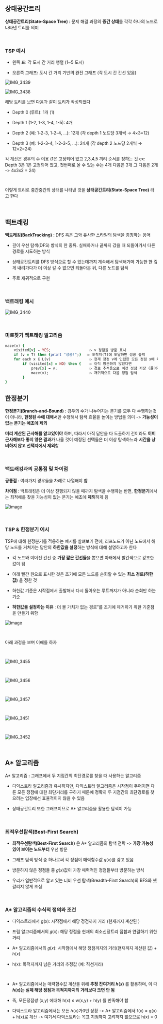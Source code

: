 ## 상태공간트리 

**상태공간트리(State-Space Tree)** : 문제 해결 과정의 **중간 상태**를 각각 하나의 노드로 나타낸 트리를 의미

<br/>

### TSP 예시 

- 왼쪽 표: 각 도시 간 거리 행렬 (1~5 도시)

- 오른쪽 그래프: 도시 간 거리 기반의 완전 그래프 (각 도시 간 간선 있음)

![IMG_3439](https://github.com/user-attachments/assets/7333661c-fd57-4b0b-b8e4-dcd01f055e05)

![IMG_3438](https://github.com/user-attachments/assets/4a02e185-b536-46d2-aec1-ea984bbc002b)

해당 트리를 보면 다음과 같이 트리가 작성되었다 

- Depth 0 (루트): 1개 (1)

- Depth 1 (1-2, 1-3, 1-4, 1-5): 4개

- Depth 2 (예: 1-2-3, 1-2-4, ...): 12개 (각 depth 1 노드당 3개씩 → 4×3=12)

- Depth 3 (예: 1-2-3-4, 1-2-3-5, ...): 24개 (각 depth 2 노드당 2개씩 → 12×2=24)

각 계산은 경우의 수 이용 (1은 고정되어 있고 2,3,4,5 끼리 순서를 정하는 것 ex: Depth 3은 1은 고정되어 있고, 첫번째로 올 수 있는 수는 4개 다음은 3개 그 다음은 2개 -> 4x3x2 = 24)

<br/>

이렇게 트리로 중간중간의 상태를 나타낸 것을 **상태공간트리(State-Space Tree)** 라고 한다 

<br/>

## 백트래킹

**백트래킹(BackTracking)** : DFS 혹은 그와 유사한 스타일의 탐색을 총칭하는 용어

- 깊이 우선 탐색(DFS) 방식의 한 종류. 실패하거나 끝까지 갔을 때 되돌아가서 다른 경로를 시도하는 방식

- 상태공간트리를 DFS 방식으로 할 수 있는데까지 계속해서 탐색해가며 가능한 한 깊게 내려가다가 더 이상 갈 수 없으면 되돌아온 뒤, 다른 노드를 탐색

- 주로 재귀적으로 구현

<br/>

### 백트래킹 예시 

![IMG_3440](https://github.com/user-attachments/assets/b31e1e41-0e5e-4358-a4b4-6c565496d45b)

<br/>

### 미로찾기 백트래킹 알고리즘

```ruby
maze(v) {
    visited[v] ← YES;                  ▷ v 정점을 방문 표시
    if (v = T) then {print "성공!";}   ▷ 도착지(T)에 도달하면 성공 출력
    for each x ∈ L(v)                  ▷ 현재 정점 v에 인접한 모든 정점 x에 대해
        if (visited[x] = NO) then {    ▷ 아직 방문하지 않았다면
            prev[x] ← v;               ▷ 경로 추적용으로 이전 정점 저장 (돌아가는 길을 저장하기 위함)
            maze(x);                   ▷ 재귀적으로 다음 정점 탐색
        }
}
```

## 한정분기 

**한정분기(Branch-and-Bound)** : 경우의 수가 나누어지는 분기를 모두 다 수행하는것이 아니라, **한정된 수에 대해서**만 수행해서 탐색 효율을 높이는 방법을 의미 -> **가능성이 없는 분기는 애초에 제외**

**미리 계산된 근사해를 알고있어야** 하며, 따라서 아직 답안을 다 도출하기 전이라도 **이미 근사해보다 좋지 않은 결과가** 나올 것이 예정된 선택들은 더 이상 탐색하느라 **시간을 낭비하지 않고 선택지에서 제외**함

<br/>

### 백트래킹과의 공통점 및 차이점

**공통점** : 여러가지 경우들을 차례로 나열해야 함

**차이점** : 백트래킹은 더 이상 진행되지 않을 때까지 탐색을 수행하는 반면, **한정분기**에서는 최적해를 찾을 가능성이 없는 분기는 애초에 **제외**하게 됨

![image](https://github.com/user-attachments/assets/fcc42eed-95fa-4f02-86af-da0607047e37)

<br/>

### TSP & 한정분기 예시 

TSP에 대해 한정분기를 적용하는 예시를 살펴보기 전에, 리프노드가 아닌 노드에서 해당 노드를 거쳐가는 답안의 **하한값을 설정**하는 방식에 대해 설명하고자 한다 

- 각 노드와 이어진 간선 중 **가장 짧은 간선들**을 뽑으면 아래에서 빨간색으로 강조한 값이 됨

- 아래 빨간 원으로 표시한 것은 초기에 모든 노드를 순회할 수 있는 **최소 경로(하한값)** 을 정한 것

- 하한값 기준은 시작점에서 출발해서 다시 돌아오는 루트까지가 아니라 순회만 하는 기준

- **하한값을 설정하는 이유** : 더 볼 가치가 없는 경로”를 조기에 제거하기 위한 기준점을 만들기 위함 
  
![image](https://github.com/user-attachments/assets/3dc6221f-1b2a-4525-8f6f-034d129133d7)

<br/>

아래 과정을 보며 이해를 하자 

<br/>

![IMG_3455](https://github.com/user-attachments/assets/a4db90f7-71fc-4d8a-9eb1-5402b145b777)

<br/>

![IMG_3456](https://github.com/user-attachments/assets/c7829f57-9778-4a6c-82a7-2e53fe590aeb)

<br/>

![IMG_3457](https://github.com/user-attachments/assets/63f1c070-00ba-46ae-a65e-3b08b7214365)

<br/>

![IMG_3451](https://github.com/user-attachments/assets/c345f1b2-85f3-4a26-a9bf-f313a827f3b3)

<br/>

![IMG_3452](https://github.com/user-attachments/assets/1488a90d-c3da-45c7-8da3-46e486290e58)

<br/>

## A* 알고리즘

A* 알고리즘 : 그래프에서 두 지점간의 최단경로를 찾을 때 사용하는 알고리즘

- 다익스트라 알고리즘과 유사하지만, 다익스트라 알고리즘은 시작점이 주어지면 다른 모든 정점에 대한 최단거리를 구하기 때문에 정확히 두 지점간의 최단경로를 찾으려는 입장에선 효율적이지 않을 수 있음

- 상태공간트리 또한 그래프이므로 A* 알고리즘을 활용한 탐색이 가능

<br/>

### 최적우선탐색(Best-First Search)

- **최적우선탐색(Best-First Search)** 은 A* 알고리즘의 탐색 전략 -> **가장 가능성 있어 보이는 노드부터** 우선 방문
  
- 그래프 탐색 방식 중 하나로써 각 정점이 매력함수값 𝑔(𝑥)를 갖고 있음

- 방문하지 않은 정점들 중 𝑔(𝑥)값이 가장 매력적인 정점들부터 방문하는 방식

- 우리가 일반적으로 알고 있는 너비 우선 탐색(Breadth-First Search)의 BFS와 헷갈리지 않게 조심

<br/>

### A* 알고리즘의 수식적 정의와 조건

- 다익스트라에서 g(x): 시작점에서 해당 정점까지 거리 (현재까지 계산된 )

- 프림 알고리즘에서의 𝑔(𝑥): 해당 정점을 현재의 최소신장트리 집합과 연결하기 위한 거리

- A* 알고리즘에서의 𝑔(𝑥): 시작점에서 해당 정점까지의 거리(현재까지 계산된 값) + ℎ(𝑥)

- h(x): 목적지까지 남은 거리의 추정값 (예: 직선거리)

<br/>

- A* 알고리즘에서는 매력함수값 계산을 위해 **추정 잔여거리 ℎ(𝑥)** 를 활용하며, 이 때 **ℎ(𝑥)는 실제 해당 정점과 목적지까지의 거리보다 크면 안 됨**

- 즉, 모든정점쌍 (x,y) 에대해 h(x) ≤ w(x,y) + h(y) 를 만족해야 함

- 다익스트라 알고리즘에서는 모든 ℎ(𝑥)가0인 상황 -> A* 알고리즘에서 f(x) = g(x) + h(x)로 계산 -> 여기서 다익스트라는 목표 지점까지 고려하지 않으므로 h(x) = 0 


























































